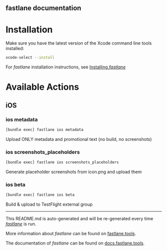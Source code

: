 fastlane documentation
----

# Installation

Make sure you have the latest version of the Xcode command line tools installed:

```sh
xcode-select --install
```

For _fastlane_ installation instructions, see [Installing _fastlane_](https://docs.fastlane.tools/#installing-fastlane)

# Available Actions

## iOS

### ios metadata

```sh
[bundle exec] fastlane ios metadata
```

Upload ONLY metadata and promotional text (no build, no screenshots)

### ios screenshots_placeholders

```sh
[bundle exec] fastlane ios screenshots_placeholders
```

Generate placeholder screenshots from icon.png and upload them

### ios beta

```sh
[bundle exec] fastlane ios beta
```

Build & upload to TestFlight external group

----

This README.md is auto-generated and will be re-generated every time [_fastlane_](https://fastlane.tools) is run.

More information about _fastlane_ can be found on [fastlane.tools](https://fastlane.tools).

The documentation of _fastlane_ can be found on [docs.fastlane.tools](https://docs.fastlane.tools).
